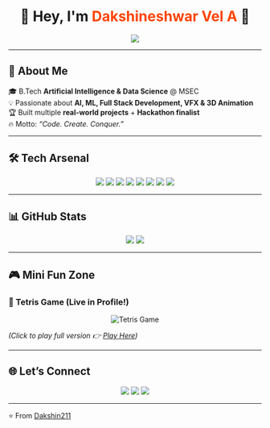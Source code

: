 <h1 align="center">🚀 Hey, I'm <span style="color:#FF4500;">Dakshineshwar Vel A</span> 👋</h1>

<p align="center">
  <img src="https://readme-typing-svg.demolab.com?font=Fira+Code&size=28&pause=1000&color=F70000&center=true&vCenter=true&width=600&lines=AI+%26+Data+Science+Engineer;Full+Stack+Developer;3D+Artist+%26+VFX+Designer;Hackathon+Enthusiast;Always+Building+Something+New!" />
</p>

---

## 🌟 About Me
🎓 B.Tech **Artificial Intelligence & Data Science** @ MSEC  
💡 Passionate about **AI, ML, Full Stack Development, VFX & 3D Animation**  
🏆 Built multiple **real-world projects** + **Hackathon finalist**  
🔥 Motto: *“Code. Create. Conquer.”*  

---

## 🛠️ Tech Arsenal
<p align="center">
  <img src="https://img.shields.io/badge/Python-3776AB?logo=python&logoColor=white&style=for-the-badge" />
  <img src="https://img.shields.io/badge/MySQL-4479A1?logo=mysql&logoColor=white&style=for-the-badge" />
  <img src="https://img.shields.io/badge/C-00599C?logo=c&logoColor=white&style=for-the-badge" />
  <img src="https://img.shields.io/badge/TensorFlow-FF6F00?logo=tensorflow&logoColor=white&style=for-the-badge" />
  <img src="https://img.shields.io/badge/Blender-F5792A?logo=blender&logoColor=white&style=for-the-badge" />
  <img src="https://img.shields.io/badge/HTML5-E34F26?logo=html5&logoColor=white&style=for-the-badge" />
  <img src="https://img.shields.io/badge/CSS3-1572B6?logo=css3&logoColor=white&style=for-the-badge" />
  <img src="https://img.shields.io/badge/JavaScript-F7DF1E?logo=javascript&logoColor=black&style=for-the-badge" />
</p>

---

## 📊 GitHub Stats
<p align="center">
  <img src="https://github-readme-streak-stats.herokuapp.com?user=Dakshin211&theme=radical&hide_border=true" />
  <img src="https://github-readme-stats.vercel.app/api/top-langs/?username=Dakshin211&layout=compact&theme=radical&hide_border=true" />
</p>

---

## 🎮 Mini Fun Zone  

### 🧩 Tetris Game (Live in Profile!)
<p align="center">
  <img src="https://github.com/Dakshin211/tetris-game/blob/main/tetris.svg" alt="Tetris Game" />
</p>

*(Click to play full version 👉 [Play Here](https://Dakshin211.github.io/tetris-game))*  

---

## 🌐 Let’s Connect
<p align="center">
  <a href="https://www.linkedin.com/in/your-linkedin"><img src="https://img.shields.io/badge/-LinkedIn-0077B5?logo=linkedin&logoColor=white&style=for-the-badge" /></a>
  <a href="https://twitter.com/your-twitter"><img src="https://img.shields.io/badge/-Twitter-1DA1F2?logo=twitter&logoColor=white&style=for-the-badge" /></a>
  <a href="https://your-portfolio.com"><img src="https://img.shields.io/badge/-Portfolio-FF5722?logo=firefox&logoColor=white&style=for-the-badge" /></a>
</p>

---

⭐️ From [Dakshin211](https://github.com/Dakshin211)

